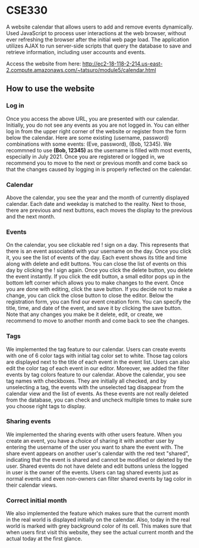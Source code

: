 # CSE330

A website calendar that allows users to add and remove events dynamically.
Used JavaScript to process user interactions at the web browser, without ever refreshing the browser after the initial web page load. The application utilizes AJAX to run server-side scripts that query the database to save and retrieve information, including user accounts and events.

Access the website from here: http://ec2-18-118-2-214.us-east-2.compute.amazonaws.com/~tatsuro/module5/calendar.html

## How to use the website
### Log in
Once you access the above URL, you are presented with our calendar. Initially, you do not see any events as you are not logged in. You can either log in from the upper right corner of the website or register from the form below the calendar. Here are some existing (username, password) combinations with some events: (Eve, password), (Bob, 12345). We recommned to use **(Bob, 12345)** as the username is filled with most events, especially in July 2021. Once you are registered or logged in, we recommend you to move to the next or previous month and come back so that the changes caused by logging in is properly reflected on the calendar.

### Calendar
Above the calendar, you see the year and the month of currently displayed calendar. Each date and weekday is matched to the reality. Next to those, there are previous and next buttons, each moves the display to the previous and the next month.

### Events
On the calendar, you see clickable red ! sign on a day. This represents that there is an event associated with your username on the day. Once you click it, you see the list of events of the day. Each event shows its title and time along with delete and edit buttons. You can close the list of events on this day by clicking the ! sign again.  Once you click the delete button, you delete the event instantly. If you click the edit button, a small editor pops up in the bottom left corner which allows you to make changes to the event. Once you are done with editing, click the save button. If you decide not to make a change, you can click the close button to close the editor. Below the registration form, you can find our event creation form. You can specify the title, time, and date of the event, and save it by clicking the save button. Note that any changes you make be it delete, edit, or create, we recommend to move to another month and come back to see the changes.

### Tags
We implemented the tag feature to our calendar. Users can create events with one of 6 color tags with initial tag color set to white. Those tag colors are displayed next to the title of each event in the event list. Users can also edit the color tag of each event in our editor. Moreover, we added the filter events by tag colors feature to our calendar. Above the calendar, you see tag names with checkboxes. They are initially all checked, and by unselecting a tag, the events with the unselected tag disappear from the calendar view and the list of events. As these events are not really deleted from the database, you can check and uncheck multiple times to make sure you choose right tags to display.

### Sharing events
We implemented the sharing events with other users feature. When you create an event, you have a choice of sharing it with another user by entering the username of the user you want to share the event with. The share event appears on another user's calendar with the red text "shared", indicating that the event is shared and cannot be modified or deleted by the user. Shared events do not have delete and edit buttons unless the logged in user is the owner of the events. Users can tag shared events just as normal events and even non-owners can filter shared events by tag color in their calendar views.

### Correct initial month
We also implemented the feature which makes sure that the current month in the real world is displayed initially on the calendar. Also, today in the real world is marked with grey background color of its cell. This makes sure that when users first visit this website, they see the actual current month and the actual today at the first glance. 
